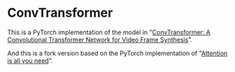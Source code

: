 # ConvTransformer

This is a PyTorch implementation of the model in "[ConvTransformer: A Convolutional Transformer Network for Video Frame Synthesis](https://arxiv.org/abs/2011.10185)".

And this is a fork version based on the PyTorch implementation of "[Attention is all you need](https://github.com/jadore801120/attention-is-all-you-need-pytorch)".

